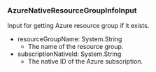 ### AzureNativeResourceGroupInfoInput
Input for getting Azure resource group if it exists.

- resourceGroupName: System.String
  - The name of the resource group.
- subscriptionNativeId: System.String
  - The native ID of the Azure subscription.
